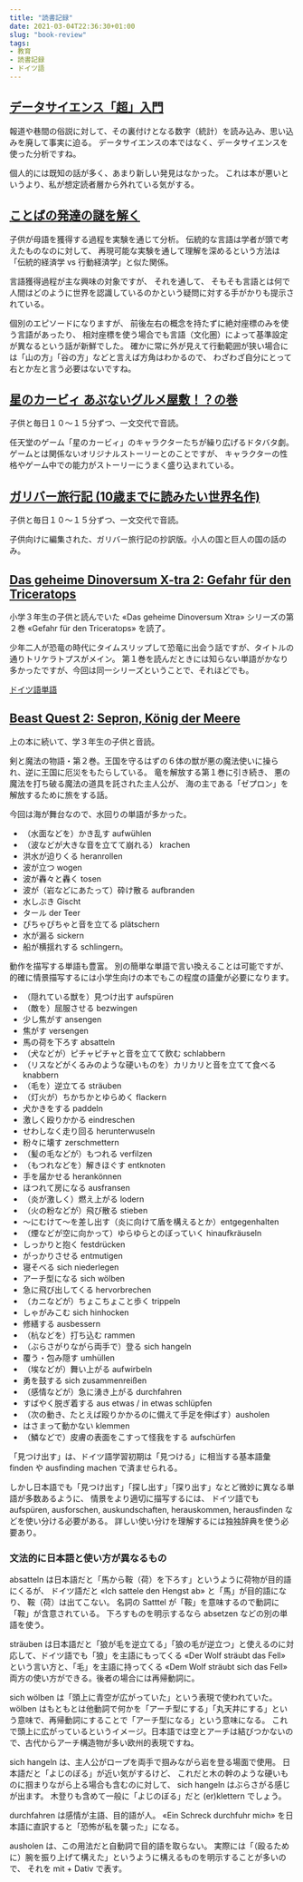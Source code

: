 ```yaml
---
title: "読書記録"
date: 2021-03-04T22:36:30+01:00
slug: "book-review"
tags:
- 教育
- 読書記録
- ドイツ語
---
```

## [データサイエンス「超」入門](https://www.amazon.co.jp/dp/4620325414)

報道や巷間の俗説に対して、その裏付けとなる数字（統計）を読み込み、思い込みを廃して事実に迫る。
データサイエンスの本ではなく、データサイエンスを使った分析ですね。

個人的には既知の話が多く、あまり新しい発見はなかった。
これは本が悪いというより、私が想定読者層から外れている気がする。

## [ことばの発達の謎を解く](https://www.amazon.co.jp/dp/4480688935)

子供が母語を獲得する過程を実験を通じて分析。
伝統的な言語は学者が頭で考えたものなのに対して、
再現可能な実験を通して理解を深めるという方法は「伝統的経済学 vs 行動経済学」と似た関係。

言語獲得過程が主な興味の対象ですが、
それを通して、
そもそも言語とは何で人間はどのように世界を認識しているのかという疑問に対する手がかりも提示されている。

個別のエピソードになりますが、
前後左右の概念を持たずに絶対座標のみを使う言語があったり、
相対座標を使う場合でも言語（文化圏）によって基準設定が異なるという話が新鮮でした。
確かに常に外が見えて行動範囲が狭い場合には「山の方」「谷の方」などと言えば方角はわかるので、
わざわざ自分にとって右とか左と言う必要はないですね。

## [星のカービィ あぶないグルメ屋敷！？の巻](https://tsubasabunko.jp/product/kirby/311911700000.html)

子供と毎日１０〜１５分ずつ、一文交代で音読。

任天堂のゲーム「星のカービィ」のキャラクターたちが繰り広げるドタバタ劇。
ゲームとは関係ないオリジナルストーリーとのことですが、
キャラクターの性格やゲーム中での能力がストーリーにうまく盛り込まれている。

## [ガリバー旅行記 (10歳までに読みたい世界名作)](https://www.amazon.co.jp/dp/4052040457/)

子供と毎日１０〜１５分ずつ、一文交代で音読。

子供向けに編集された、ガリバー旅行記の抄訳版。小人の国と巨人の国の話のみ。

## [Das geheime Dinoversum X-tra 2: Gefahr für den Triceratops](https://www.loewe-verlag.de/titel-0-0/das_geheime_dinoversum_xtra_2_gefahr_fuer_den_triceratops-8341/)

小学３年生の子供と読んでいた «Das geheime Dinoversum Xtra» シリーズの第２巻 «Gefahr für den Triceratops» を読了。

少年二人が恐竜の時代にタイムスリップして恐竜に出会う話ですが、タイトルの通りトリケラトプスがメイン。
第１巻を読んだときには知らない単語がかなり多かったですが、今回は同一シリーズということで、それほどでも。

[ドイツ語単語](https://www.notion.so/b9858e1c7d6340efa1c36b0bc2678597)

## [Beast Quest 2: Sepron, König der Meere](https://www.loewe-verlag.de/titel-0-0/beast_quest_2_sepron_koenig_der_meere-3409/)

上の本に続いて、学３年生の子供と音読。

剣と魔法の物語・第２巻。王国を守るはずの６体の獣が悪の魔法使いに操られ、逆に王国に厄災をもたらしている。
竜を解放する第１巻に引き続き、
悪の魔法を打ち破る魔法の道具を託された主人公が、
海の主である「ゼプロン」を解放するために旅をする話。

今回は海が舞台なので、水回りの単語が多かった。

- （水面などを）かき乱す aufwühlen
- （波などが大きな音を立てて崩れる） krachen
- 洪水が迫りくる heranrollen
- 波が立つ wogen
- 波が轟々と轟く tosen
- 波が（岩などにあたって）砕け散る aufbranden
- 水しぶき Gischt
- タール der Teer
- ぴちゃぴちゃと音を立てる plätschern
- 水が漏る sickern
- 船が横揺れする schlingern。

動作を描写する単語も豊富。
別の簡単な単語で言い換えることは可能ですが、
的確に情景描写するには小学生向けの本でもこの程度の語彙が必要になります。

- （隠れている獣を）見つけ出す aufspüren
- （敵を）屈服させる bezwingen
- 少し焦がす ansengen
- 焦がす versengen
- 馬の荷を下ろす absatteln
- （犬などが）ピチャピチャと音を立てて飲む schlabbern
- （リスなどがくるみのような硬いものを）カリカリと音を立てて食べる knabbern
- （毛を）逆立てる sträuben
- （灯火が）ちかちかとゆらめく flackern
- 犬かきをする paddeln
- 激しく殴りかかる eindreschen
- せわしなく走り回る herunterwuseln
- 粉々に壊す zerschmettern
- （髪の毛などが）もつれる verfilzen
- （もつれなどを）解きほぐす entknoten
- 手を届かせる herankönnen
- ほつれて房になる ausfransen
- （炎が激しく）燃え上がる lodern
- （火の粉などが）飛び散る stieben
- 〜にむけて〜を差し出す（炎に向けて盾を構えるとか）entgegenhalten
- （煙などが空に向かって）ゆらゆらとのぼっていく hinaufkräuseln
- しっかりと抱く festdrücken
- がっかりさせる entmutigen
- 寝そべる sich niederlegen
- アーチ型になる sich wölben
- 急に飛び出してくる hervorbrechen
- （カニなどが）ちょこちょこと歩く trippeln
- しゃがみこむ sich hinhocken
- 修繕する ausbessern
- （杭などを）打ち込む rammen
- （ぶらさがりながら両手で）登る sich hangeln
- 覆う・包み隠す umhüllen
- （埃などが）舞い上がる aufwirbeln
- 勇を鼓する sich zusammenreißen
- （感情などが）急に湧き上がる durchfahren
- すばやく脱ぎ着する aus etwas / in etwas schlüpfen
- （次の動き、たとえば殴りかかるのに備えて手足を伸ばす）ausholen
- はさまって動かない klemmen
- （鱗などで）皮膚の表面をこすって怪我をする aufschürfen

「見つけ出す」は、ドイツ語学習初期は「見つける」に相当する基本語彙 finden や ausfinding machen で済ませられる。

しかし日本語でも「見つけ出す」「探し出す」「探り出す」なとど微妙に異なる単語が多数あるように、
情景をより適切に描写するには、
ドイツ語でも aufspüren, ausforschen, auskundschaften, herauskommen, herausfinden などを使い分ける必要がある。
詳しい使い分けを理解するには独独辞典を使う必要あり。

### 文法的に日本語と使い方が異なるもの

absatteln は日本語だと「馬から鞍（荷）を下ろす」というように荷物が目的語にくるが、
ドイツ語だと «Ich sattele den Hengst ab» と「馬」が目的語になり、
鞍（荷）は出てこない。
名詞の Satttel が「鞍」を意味するので動詞に「鞍」が含意されている。
下ろすものを明示するなら absetzen などの別の単語を使う。

sträuben は日本語だと「狼が毛を逆立てる」「狼の毛が逆立つ」と使えるのに対応して、ドイツ語でも「狼」を主語にもってくる «Der Wolf sträubt das Fell» という言い方と、「毛」を主語に持ってくる «Dem Wolf sträubt sich das Fell» 両方の使い方ができる。後者の場合には再帰動詞に。

sich wölben は「頭上に青空が広がっていた」という表現で使われていた。
wölben はもともとは他動詞で何かを「アーチ型にする」「丸天井にする」という意味で、再帰動詞にすることで「アーチ型になる」という意味になる。
これで頭上に広がっているというイメージ。日本語では空とアーチは結びつかないので、古代からアーチ構造物が多い欧州的表現ですね。

sich hangeln は、主人公がロープを両手で掴みながら岩を登る場面で使用。
日本語だと「よじのぼる」が近い気がするけど、
これだと木の幹のような硬いものに掴まりながら上る場合も含むのに対して、
sich hangeln はぶらさがる感じが出ます。
木登りも含めて一般に「よじのぼる」だと (er)klettern でしょう。

durchfahren は感情が主語、目的語が人。
«Ein Schreck durchfuhr mich» を日本語に直訳すると「恐怖が私を襲った」になる。

ausholen は、この用法だと自動詞で目的語を取らない。
実際には「（殴るために）腕を振り上げて構えた」というように構えるものを明示することが多いので、
それを mit + Dativ で表す。